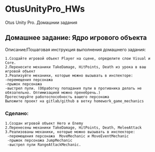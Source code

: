 # OtusUnityPro_HWs
Otus Unity Pro. Домашнии задания 

## Домашнее задание: Ядро игрового объекта

Описание/Пошаговая инструкция выполнения домашнего задания:

    1.Создайте игровой объект Player на сцене, определите слои Visual и Core.
    2.Перенесите механики TakeDamage, HitPoints, Death из урока в ваш игровой объект
    3.Реализуйте механики, которые можно вызывать в инспекторе:
    -перемещения персонажа
    -прыжок персонажа
    -выстрел пули. (Обработку попадания пули в противника делать не обязательно. Оптимизацией можно пренебречь.)
    Протестируйте работоспособность вашего персонажа
    Выложите проект на gitlab/github в ветку homework_game_mechanics

### Сделано:
    1.Создан игровой объект Hero и Enemy 
    2.Перенесены механики TakeDamage, HitPoints, Death, MeleeAttack 
    3.Реализованы механики, которые можно вызывать в инспекторе:
     -перемещения персонажа  MoveMechanic и MoveEventMechanic
     -прыжок персонажа JumpMechanic
     -выстрел пули RangeAttackMechanic.
